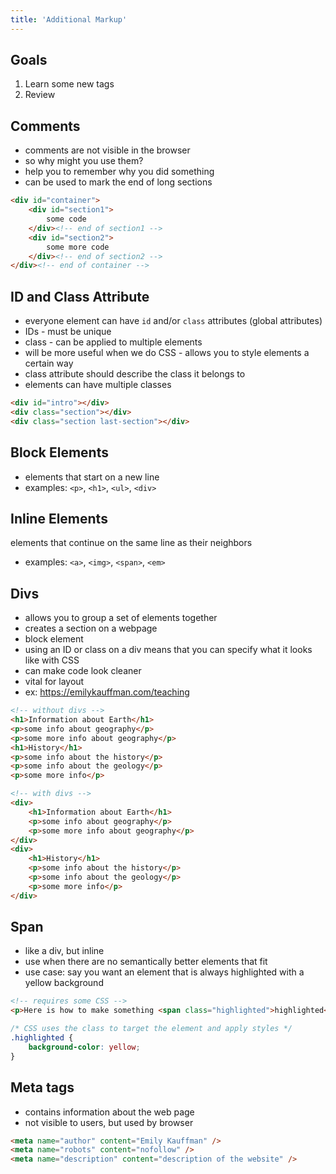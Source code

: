 ```yaml
---
title: 'Additional Markup'
---
```


<article class="highlighted">
	<h2>Goals</h2>
	<ol>
		<li>Learn some new tags</li>
		<li>Review</li>
	</ol>
</article>

## Comments
- comments are not visible in the browser
- so why might you use them?
- help you to remember why you did something
- can be used to mark the end of long sections

```html
<div id="container">
	<div id="section1">
		some code
	</div><!-- end of section1 -->
	<div id="section2">
		some more code
	</div><!-- end of section2 -->
</div><!-- end of container -->
```

## ID and Class Attribute
- everyone element can have `id` and/or `class` attributes (global attributes)
- IDs - must be unique
- class - can be applied to multiple elements
- will be more useful when we do CSS - allows you to style elements a certain way
- class attribute should describe the class it belongs to
- elements can have multiple classes

```html
<div id="intro"></div>
<div class="section"></div>
<div class="section last-section"></div>
```

## Block Elements
- elements that start on a new line
- examples: `<p>`, `<h1>`, `<ul>`, `<div>` 

## Inline Elements
 elements that continue on the same line as their neighbors
- examples: `<a>`, `<img>`, `<span>`, `<em>`

## Divs
- allows you to group a set of elements together
- creates a section on a webpage
- block element
- using an ID or class on a div means that you can specify what it looks like with CSS
- can make code look cleaner
- vital for layout
- ex: https://emilykauffman.com/teaching

```html
<!-- without divs -->
<h1>Information about Earth</h1>
<p>some info about geography</p>
<p>some more info about geography</p>
<h1>History</h1>
<p>some info about the history</p>
<p>some info about the geology</p>
<p>some more info</p>
```

```html
<!-- with divs -->
<div>
    <h1>Information about Earth</h1>
    <p>some info about geography</p>
    <p>some more info about geography</p>
</div>
<div>
    <h1>History</h1>
    <p>some info about the history</p>
    <p>some info about the geology</p>
    <p>some more info</p>
</div>
```

## Span
- like a div, but inline
- use when there are no semantically better elements that fit
- use case: say you want an element that is always highlighted with a yellow background

```html
<!-- requires some CSS -->
<p>Here is how to make something <span class="highlighted">highlighted</span>
```
```css
/* CSS uses the class to target the element and apply styles */
.highlighted {
	background-color: yellow;
}
```

## Meta tags
- contains information about the web page
- not visible to users, but used by browser

```html
<meta name="author" content="Emily Kauffman" />
<meta name="robots" content="nofollow" />
<meta name="description" content="description of the website" />
```
